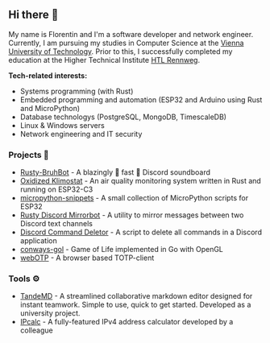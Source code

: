 ## **Hi there 👋**

My name is Florentin and I'm a software developer and network engineer.<br>
Currently, I am pursuing my studies in Computer Science at the [Vienna University of Technology](https://www.tuwien.at/en/).
Prior to this, I successfully completed my education at the Higher Technical Institute [HTL Rennweg](https://www.htlrennweg.at/).


**Tech-related interests:**
- Systems programming (with Rust)
- Embedded programming and automation (ESP32 and Arduino using Rust and MicroPython)
- Database technologys (PostgreSQL, MongoDB, TimescaleDB)
- Linux & Windows servers
- Network engineering and IT security

### Projects 🔧

-   [Rusty-BruhBot](https://github.com/LetUsFlow/Rusty-BruhBot) -
    A blazingly 🦀 fast 🚀 Discord soundboard
-   [Oxidized Klimostat](https://github.com/Oxidized-Klimostat/kls-rs) -
    An air quality monitoring system written in Rust and running on ESP32-C3
-   [micropython-snippets](https://github.com/LetUsFlow/micropython-snippets) -
    A small collection of MicroPython scripts for ESP32
-   [Rusty Discord Mirrorbot](https://github.com/LetUsFlow/Rusty-Discord-Mirrorbot) -
    A utility to mirror messages between two Discord text channels
-   [Discord Command Deletor](https://github.com/LetUsFlow/Discord-Command-Deletor) -
    A script to delete all commands in a Discord application
-   [conways-gol](https://github.com/LetUsFlow/conways-gol) -
    Game of Life implemented in Go with OpenGL
-   [webOTP](https://github.com/LetUsFlow/webOTP) - A
    browser based TOTP-client
### Tools ⚙

-   [TandeMD](https://tandemd.hansvader.enterprises/) - A streamlined collaborative markdown editor designed for instant teamwork. Simple to use, quick to get started. Developed as a university project.
-   [IPcalc](https://ipcalc.letusflow.net/) - A
    fully-featured IPv4 address calculator developed by a colleague
